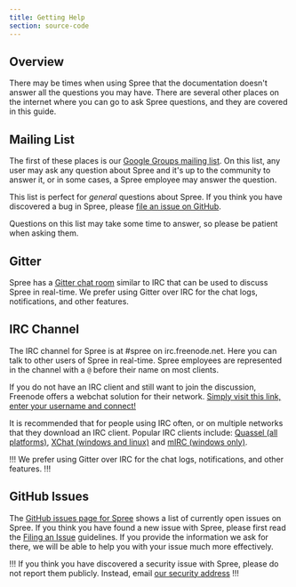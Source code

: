 ```yaml
---
title: Getting Help
section: source-code
---
```


## Overview

There may be times when using Spree that the documentation doesn't answer all
the questions you may have. There are several other places on the internet where
you can go to ask Spree questions, and they are covered in this guide.

## Mailing List

The first of these places is our [Google Groups mailing
list](http://groups.google.com/group/spree-user). On this list, any user may ask
any question about Spree and it's up to the community to answer it, or in some
cases, a Spree employee may answer the question.

This list is perfect for *general* questions about Spree. If you think you have
discovered a bug in Spree, please [file an issue on GitHub](#github-issues).

Questions on this list may take some time to answer, so please be patient when
asking them.

## Gitter

Spree has a [Gitter chat room](https://gitter.im/spree/spree) similar to IRC that
can be used to discuss Spree in real-time. We prefer using Gitter over IRC for the chat logs, notifications, and other features.

## IRC Channel

The IRC channel for Spree is at #spree on irc.freenode.net. Here you can talk to
other users of Spree in real-time. Spree employees are represented in the channel with a `@` before their name on most clients.

If you do not have an IRC client and still want to join the discussion, Freenode offers a webchat solution for their network. [Simply visit this link, enter your username and connect!](http://webchat.freenode.net/?channels=#spree)

It is recommended that for people using IRC often, or on multiple networks that they download an IRC client. Popular IRC clients include: [Quassel (all platforms)](http://quassel-irc.org/), [XChat (windows and linux)](http://xchat.org/) and [mIRC (windows only)](http://www.mirc.com/).

!!!
We prefer using Gitter over IRC for the chat logs, notifications, and other features.
!!!

## GitHub Issues

The [GitHub issues page for Spree](https://github.com/spree/spree/issues) shows
a list of currently open issues on Spree. If you think you have found a new
issue with Spree, please first read the [Filing an Issue](https://github.com/spree/spree/blob/master/.github/CONTRIBUTING.md#filing-an-issue)
guidelines. If you provide the information we ask for there, we will be able to
help you with your issue much more effectively.

!!!
If you think you have discovered a security issue with Spree, please do not
report them publicly. Instead, email [our security
address](mailto:security@spreecommerce.com)
!!!
